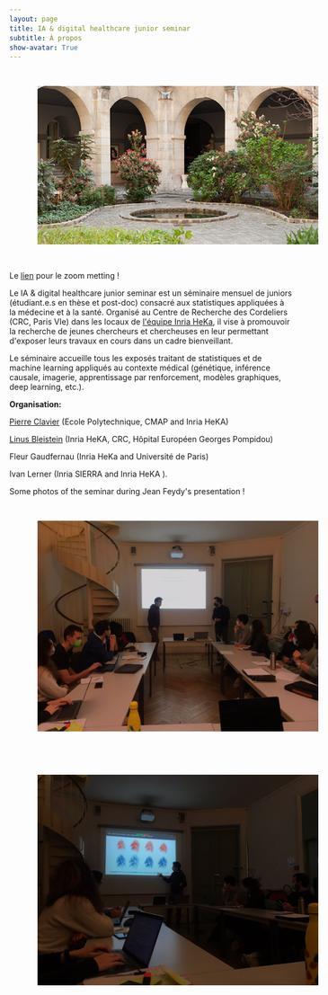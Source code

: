 ```yaml
---
layout: page
title: IA & digital healthcare junior seminar
subtitle: À propos
show-avatar: True
---
```


<p align="center">
 <img style="float: center;" src="/assets/img/cordeliers.jpg" width="500" hspace="50" vspace="30">
</p>


Le [lien](https://u-paris.zoom.us/rec/share/VA5e9HtsSC4YFsi8y8cTs0ZJFXiHmqPQZBnid-MuBhUSfRVs8xsnr-8qEnuJ4l0.tWTLL9PrYfTn3WjD) pour le zoom metting ! 


Le IA & digital healthcare junior seminar est un séminaire mensuel de juniors (étudiant.e.s en thèse et post-doc) consacré aux statistiques appliquées à la médecine et à la santé. Organisé au Centre de Recherche des Cordeliers (CRC, Paris VIe) dans les locaux de 
<a href="https://team.inria.fr/heka/fr/">l'équipe Inria HeKa</a>, il vise à promouvoir la recherche de jeunes chercheurs et chercheuses en leur permettant d'exposer leurs travaux en cours dans un cadre bienveillant.

Le séminaire accueille tous les exposés traitant de statistiques et de machine learning appliqués au contexte médical (génétique, inférence causale, imagerie, apprentissage par renforcement, modèles graphiques, deep learning, etc.). 

**Organisation:**

[Pierre Clavier](https://pierreclavier.github.io/aboutme/) (Ecole Polytechnique, CMAP and Inria HeKA)  

[Linus Bleistein](https://linusbleistein.github.io/) (Inria HeKA, CRC, Hôpital Européen Georges Pompidou)

Fleur Gaudfernau (Inria HeKa and Université de Paris)

Ivan Lerner (Inria SIERRA and Inria HeKA ).



Some photos of the seminar during Jean Feydy's presentation !



<p align="center">
 <img style="float: center;" src="/assets/img/photo_seminaire.jpeg" width="500" hspace="50" vspace="30">
</p>


<p align="center">
 <img style="float: center;" src="/assets/img/seminaire2.jpeg" width="500" hspace="50" vspace="30">
</p>
